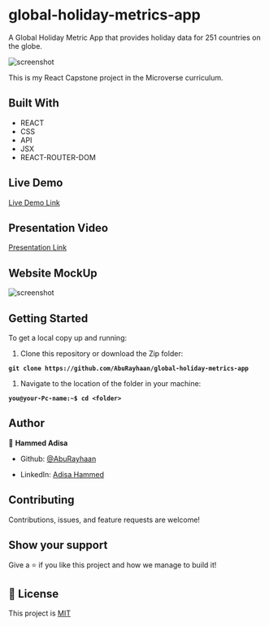 # global-holiday-metrics-app

A Global Holiday Metric App that provides holiday data for 251 countries on the globe.

![screenshot](images/screenshot.png)

This is my React Capstone project in the Microverse curriculum.

## Built With

- REACT
- CSS
- API
- JSX
- REACT-ROUTER-DOM
 
 ## Live Demo

[Live Demo Link](https://global-holiday-app.netlify.app/)

## Presentation Video

[Presentation Link](https://www.loom.com/share/57059d9a34934dc5b7589c9fb734f56b)

## Website MockUp
![screenshot](images/device.png)

## Getting Started

To get a local copy up and running:

1. Clone this repository or download the Zip folder:

**``git clone https://github.com/AbuRayhaan/global-holiday-metrics-app``**

1. Navigate to the location of the folder in your machine:

**``you@your-Pc-name:~$ cd <folder>``**

## Author

👤 **Hammed Adisa**

- Github: [@AbuRayhaan](https://github.com/AbuRayhaan)

- LinkedIn: [Adisa Hammed](https://www.linkedin.com/in/hammed-adisa/)

## Contributing

Contributions, issues, and feature requests are welcome!

## Show your support

Give a ⭐ if you like this project and how we manage to build it!

## 📝 License

This project is [MIT](https://github.com/AbuRayhaan/global-holiday-metrics-app/blob/development/LICENSE)